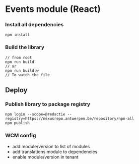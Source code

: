 # Events module (React)

### Install all dependencies

```
npm install 
```

### Build the library

```
// from root
npm run build
// or
npm run build:w
// To watch the file
```

## Deploy
### Publish library to package registry

```
npm login --scope=@redactie --registry=https://nexusrepo.antwerpen.be/repository/npm-all
npm publish
```

### WCM config

* add module/version to list of modules
* add translations module to dependencies
* enable module/version in tenant
